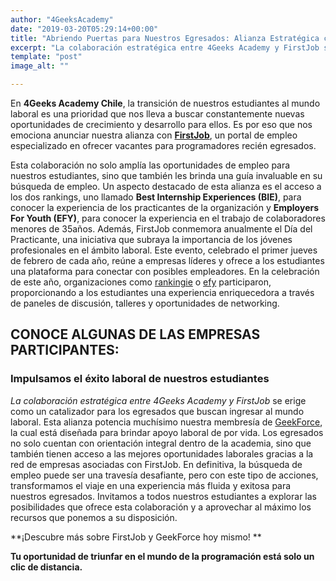 ```yaml
---
author: "4GeeksAcademy"
date: "2019-03-20T05:29:14+00:00"
title: "Abriendo Puertas para Nuestros Egresados: Alianza Estratégica con FirstJob"
excerpt: "La colaboración estratégica entre 4Geeks Academy y FirstJob se erige como un catalizador para los egresados que buscan ingresar al mundo laboral. Esta alianza potencia muchísimo nuestra membresía."
template: "post"
image_alt: ""

---
```


En **4Geeks Academy Chile**, la transición de nuestros estudiantes al mundo laboral es una prioridad que nos lleva a buscar constantemente nuevas oportunidades de crecimiento y desarrollo para ellos. Es por eso que nos emociona anunciar nuestra alianza con [**FirstJob**](https://firstjob.me/), un portal de empleo especializado en ofrecer vacantes para programadores recién egresados. 

Esta colaboración no solo amplía las oportunidades de empleo para nuestros estudiantes, sino que también les brinda una guía invaluable en su búsqueda de empleo. Un aspecto destacado de esta alianza es el acceso a los dos rankings, uno llamado **Best Internship Experiences (BIE)**, para conocer la experiencia de los practicantes de la organización y **Employers For Youth (EFY)**, para conocer la experiencia en el trabajo de colaboradores menores de 35años. 
Además, FirstJob conmemora anualmente el Día del Practicante, una iniciativa que subraya la importancia de los jóvenes profesionales en el ámbito laboral. Este evento, celebrado el primer jueves de febrero de cada año, reúne a empresas líderes y ofrece a los estudiantes una plataforma para conectar con posibles empleadores. En la celebración de este año, organizaciones como [rankingie](https://www.rankingbie.com/) o [efy](https://www.efy.global/) participaron, proporcionando a los estudiantes una experiencia enriquecedora a través de paneles de discusión, talleres y oportunidades de networking.

## CONOCE ALGUNAS DE LAS EMPRESAS PARTICIPANTES:

### Impulsamos el éxito laboral de nuestros estudiantes
*La colaboración estratégica entre 4Geeks Academy y FirstJob* se erige como un catalizador para los egresados que buscan ingresar al mundo laboral. Esta alianza potencia muchísimo nuestra membresía de [GeekForce](https://4geeksacademy.com/es/geekforce), la cual está diseñada para brindar apoyo laboral de por vida. Los egresados no solo cuentan con orientación integral dentro de la academia, sino que también tienen acceso a las mejores oportunidades laborales gracias a la red de empresas asociadas con FirstJob.
En definitiva, la búsqueda de empleo puede ser una travesía desafiante, pero con este tipo de acciones, transformamos el viaje en una experiencia más fluida y exitosa para nuestros egresados. Invitamos a todos nuestros estudiantes a explorar las posibilidades que ofrece esta colaboración y a aprovechar al máximo los recursos que ponemos a su disposición.

**¡Descubre más sobre FirstJob y GeekForce hoy mismo! **

<call-to-action button_text="Ingresa a 4Geeks " button_link="https://4geeksacademy.com/us/geekforce-career-support" background="rgba(0, 151, 205, 0.15)" title="Impulsa hoy tu futuro " text="Comienza hoy tu camino con 4Geeks Academy e ingresa al mundo tech con las habilidades necesarias para triunfar."></call-to-action>

**Tu oportunidad de triunfar en el mundo de la programación está solo un clic de distancia.**

